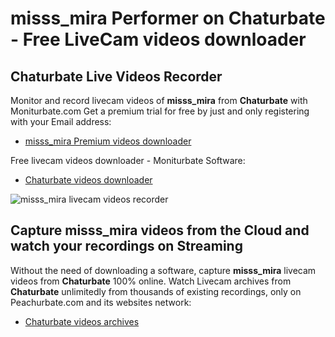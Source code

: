 # misss_mira Performer on Chaturbate - Free LiveCam videos downloader

## Chaturbate Live Videos Recorder

Monitor and record livecam videos of **misss_mira** from **Chaturbate** with Moniturbate.com
Get a premium trial for free by just and only registering with your Email address:
* [misss_mira Premium videos downloader](https://moniturbate.com/request-demo-licence-key.html)

Free livecam videos downloader - Moniturbate Software:
* [Chaturbate videos downloader](https://moniturbate.com/moniturbate-download-software.html)

![misss_mira livecam videos recorder](https://peachurnet.com/templates/moniturbate-software.png)


## Capture misss_mira videos from the Cloud and watch your recordings on Streaming

Without the need of downloading a software, capture **misss_mira** livecam videos from **Chaturbate** 100% online.
Watch Livecam archives from **Chaturbate** unlimitedly from thousands of existing recordings, only on Peachurbate.com and its websites network:
* [Chaturbate videos archives](https://peachurnet.com/)